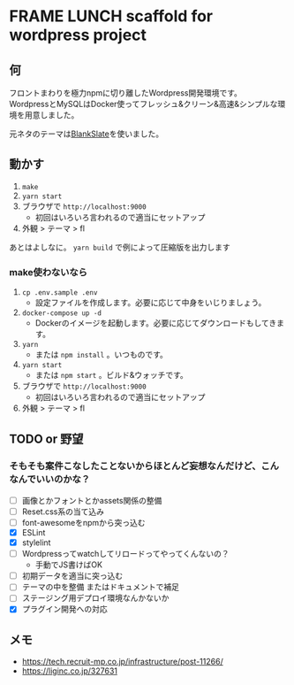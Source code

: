 # FRAME LUNCH scaffold for wordpress project

## 何

フロントまわりを極力npmに切り離したWordpress開発環境です。  
WordpressとMySQLはDocker使ってフレッシュ&クリーン&高速&シンプルな環境を用意しました。

元ネタのテーマは[BlankSlate](http://tidythemes.com/concept/)を使いました。
 
## 動かす

1. `make`
2. `yarn start`
3. ブラウザで `http://localhost:9000`
    - 初回はいろいろ言われるので適当にセットアップ
4. 外観 > テーマ > fl

あとはよしなに。 `yarn build` で例によって圧縮版を出力します

### make使わないなら

1. `cp .env.sample .env`
    - 設定ファイルを作成します。必要に応じて中身をいじりましょう。
2. `docker-compose up -d`
    - Dockerのイメージを起動します。必要に応じてダウンロードもしてきます。
3. `yarn`
    - または `npm install` 。いつものです。
4. `yarn start`
    - または `npm start` 。ビルド&ウォッチです。
5. ブラウザで `http://localhost:9000`
    - 初回はいろいろ言われるので適当にセットアップ
6. 外観 > テーマ > fl

## TODO or 野望

### そもそも案件こなしたことないからほとんど妄想なんだけど、こんなんでいいのかな？

- [ ] 画像とかフォントとかassets関係の整備
- [ ] Reset.css系の当て込み
- [ ] font-awesomeをnpmから突っ込む
- [x] ESLint
- [x] stylelint
- [ ] Wordpressってwatchしてリロードってやってくんないの？
    - 手動でJS書けばOK
- [ ] 初期データを適当に突っ込む
- [ ] テーマの中を整備 またはドキュメントで補足
- [ ] ステージング用デプロイ環境なんかないか
- [x] プラグイン開発への対応

## メモ

- https://tech.recruit-mp.co.jp/infrastructure/post-11266/
- https://liginc.co.jp/327631
 
